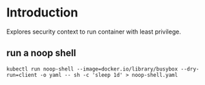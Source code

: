 # Introduction

Explores security context to run container with least privilege.

## run a noop shell

    kubectl run noop-shell --image=docker.io/library/busybox --dry-run=client -o yaml -- sh -c 'sleep 1d' > noop-shell.yaml
